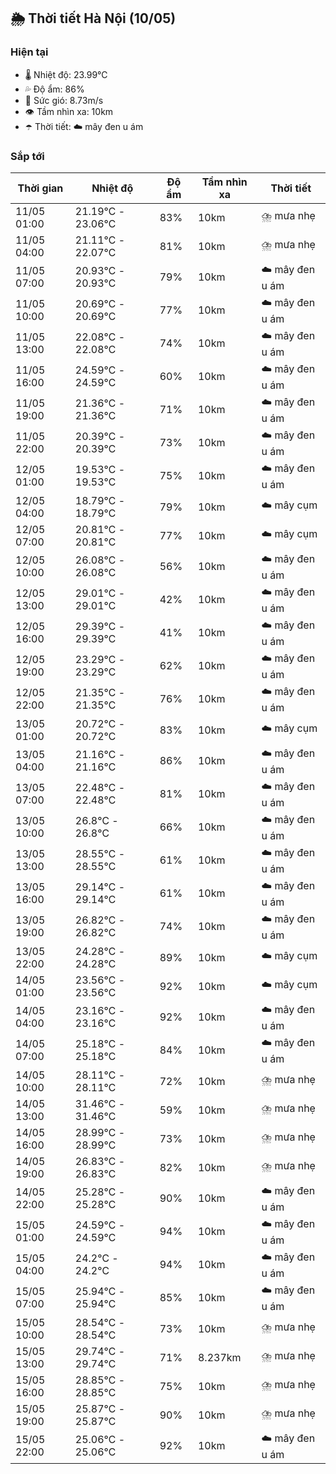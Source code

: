 ## 🌦️ Thời tiết Hà Nội (10/05)

### Hiện tại

- 🌡️ Nhiệt độ: 23.99℃
- 💦 Độ ẩm: 86%
- 💨 Sức gió: 8.73m/s
- 👁️ Tầm nhìn xa: 10km
- ☂️ Thời tiết: ☁️ mây đen u ám

### Sắp tới

| Thời gian | Nhiệt độ | Độ ẩm | Tầm nhìn xa | Thời tiết |
| --- | --- | --- | --- | --- |
| 11/05 01:00 | 21.19℃ - 23.06℃ | 83% | 10km | ⛈️ mưa nhẹ |
| 11/05 04:00 | 21.11℃ - 22.07℃ | 81% | 10km | ⛈️ mưa nhẹ |
| 11/05 07:00 | 20.93℃ - 20.93℃ | 79% | 10km | ☁️ mây đen u ám |
| 11/05 10:00 | 20.69℃ - 20.69℃ | 77% | 10km | ☁️ mây đen u ám |
| 11/05 13:00 | 22.08℃ - 22.08℃ | 74% | 10km | ☁️ mây đen u ám |
| 11/05 16:00 | 24.59℃ - 24.59℃ | 60% | 10km | ☁️ mây đen u ám |
| 11/05 19:00 | 21.36℃ - 21.36℃ | 71% | 10km | ☁️ mây đen u ám |
| 11/05 22:00 | 20.39℃ - 20.39℃ | 73% | 10km | ☁️ mây đen u ám |
| 12/05 01:00 | 19.53℃ - 19.53℃ | 75% | 10km | ☁️ mây đen u ám |
| 12/05 04:00 | 18.79℃ - 18.79℃ | 79% | 10km | ☁️ mây cụm |
| 12/05 07:00 | 20.81℃ - 20.81℃ | 77% | 10km | ☁️ mây cụm |
| 12/05 10:00 | 26.08℃ - 26.08℃ | 56% | 10km | ☁️ mây đen u ám |
| 12/05 13:00 | 29.01℃ - 29.01℃ | 42% | 10km | ☁️ mây đen u ám |
| 12/05 16:00 | 29.39℃ - 29.39℃ | 41% | 10km | ☁️ mây đen u ám |
| 12/05 19:00 | 23.29℃ - 23.29℃ | 62% | 10km | ☁️ mây đen u ám |
| 12/05 22:00 | 21.35℃ - 21.35℃ | 76% | 10km | ☁️ mây đen u ám |
| 13/05 01:00 | 20.72℃ - 20.72℃ | 83% | 10km | ☁️ mây cụm |
| 13/05 04:00 | 21.16℃ - 21.16℃ | 86% | 10km | ☁️ mây đen u ám |
| 13/05 07:00 | 22.48℃ - 22.48℃ | 81% | 10km | ☁️ mây đen u ám |
| 13/05 10:00 | 26.8℃ - 26.8℃ | 66% | 10km | ☁️ mây đen u ám |
| 13/05 13:00 | 28.55℃ - 28.55℃ | 61% | 10km | ☁️ mây đen u ám |
| 13/05 16:00 | 29.14℃ - 29.14℃ | 61% | 10km | ☁️ mây đen u ám |
| 13/05 19:00 | 26.82℃ - 26.82℃ | 74% | 10km | ☁️ mây đen u ám |
| 13/05 22:00 | 24.28℃ - 24.28℃ | 89% | 10km | ☁️ mây cụm |
| 14/05 01:00 | 23.56℃ - 23.56℃ | 92% | 10km | ☁️ mây cụm |
| 14/05 04:00 | 23.16℃ - 23.16℃ | 92% | 10km | ☁️ mây đen u ám |
| 14/05 07:00 | 25.18℃ - 25.18℃ | 84% | 10km | ☁️ mây đen u ám |
| 14/05 10:00 | 28.11℃ - 28.11℃ | 72% | 10km | ⛈️ mưa nhẹ |
| 14/05 13:00 | 31.46℃ - 31.46℃ | 59% | 10km | ⛈️ mưa nhẹ |
| 14/05 16:00 | 28.99℃ - 28.99℃ | 73% | 10km | ⛈️ mưa nhẹ |
| 14/05 19:00 | 26.83℃ - 26.83℃ | 82% | 10km | ⛈️ mưa nhẹ |
| 14/05 22:00 | 25.28℃ - 25.28℃ | 90% | 10km | ☁️ mây đen u ám |
| 15/05 01:00 | 24.59℃ - 24.59℃ | 94% | 10km | ☁️ mây đen u ám |
| 15/05 04:00 | 24.2℃ - 24.2℃ | 94% | 10km | ☁️ mây đen u ám |
| 15/05 07:00 | 25.94℃ - 25.94℃ | 85% | 10km | ☁️ mây đen u ám |
| 15/05 10:00 | 28.54℃ - 28.54℃ | 73% | 10km | ⛈️ mưa nhẹ |
| 15/05 13:00 | 29.74℃ - 29.74℃ | 71% | 8.237km | ⛈️ mưa nhẹ |
| 15/05 16:00 | 28.85℃ - 28.85℃ | 75% | 10km | ⛈️ mưa nhẹ |
| 15/05 19:00 | 25.87℃ - 25.87℃ | 90% | 10km | ⛈️ mưa nhẹ |
| 15/05 22:00 | 25.06℃ - 25.06℃ | 92% | 10km | ☁️ mây đen u ám |

